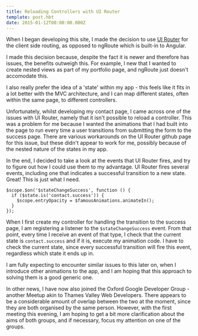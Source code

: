 ```yaml
---
title: Reloading Controllers with UI Router
template: post.hbt
date: 2015-01-12T00:00:00.000Z
---
```


When I began developing this site, I made the decision to use [UI Router](https://github.com/angular-ui/ui-router) for the client side routing, as opposed to ngRoute which is built-in to Angular.

I made this decision because, despite the fact it is newer and therefore has issues, the benefits outweigh this. For example, I new that I wanted to create nested views as part of my portfolio page, and ngRoute just doesn't accomodate this.

I also really prefer the idea of a 'state' within my app - this feels like it fits in a lot better with the MVC architecture, and I can map different states, often within the same page, to different controllers.

Unfortunately, whilst developing my contact page, I came across one of the issues with UI Router, namely that it isn't possible to reload a controller. This was a problem for me because I wanted the animations that I had built into the page to run every time a user transitions from submitting the form to the success page. There are various workarounds on the UI Router github page for this issue, but these didn't appear to work for me, possibly because of the nested nature of the states in my app.

In the end, I decided to take a look at the events that UI Router fires, and try to figure out how I could use them to my advantage. UI Router fires several events, including one that indicates a successful transition to a new state. Great! This is just what I need.

```
$scope.$on('$stateChangeSuccess', function () {
  if ($state.is('contact.success')) {
    $scope.entryOpacity = $famousAnimations.animateIn();
  }
});
```

When I first create my controller for handling the transition to the success page, I am registering a listener to the `$stateChangeSuccess` event. From that point, every time I receive an event of that type, I check that the current state is `contact.success` and if it is, execute my animation code. I have to check the current state, since every successful transition will fire this event, regardless which state it ends up in.

I am fully expecting to encounter similar issues to this later on, when I introduce other animations to the app, and I am hoping that this approach to solving them is a good generic one.

In other news, I have now also joined the Oxford Google Developer Group - another Meetup akin to Thames Valley Web Developers. There appears to be a considerable amount of overlap between the two at the moment, since they are both organised by the same person. However, with the first meeting this evening, I am hoping to get a bit more clarification about the aims of both groups, and if necessary, focus my attention on one of the groups.
